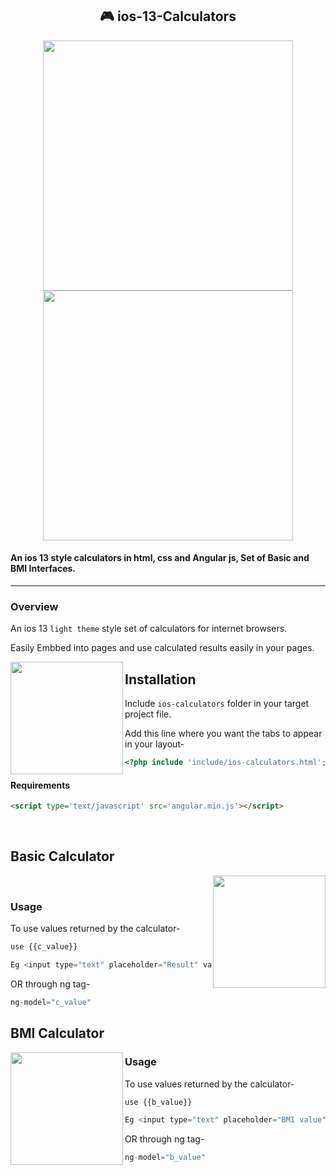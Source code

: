 <h2 align="center"> 🎮 ios-13-Calculators </h2>
<p align="center"><img src="https://github.com/vivekverma007/ios-13-Calculator/blob/master/preview/preview1.png" width="400" /> 
<img src="https://github.com/vivekverma007/ios-13-Calculator/blob/master/preview/preview2.png" width="400" /></p> 




<h4>An ios 13 style calculators in html, css and Angular js, Set of Basic and BMI Interfaces. </h4>

___
### Overview
 An ios 13 `light theme` style set of calculators for internet browsers. 
 
 Easily Embbed into pages and use calculated results easily in your pages.
 
 

<img align="left" src="https://github.com/vivekverma007/ios-13-Calculator/blob/master/preview/anim_tabs.gif" width="180" /> 

 <p>
 
 ## Installation
 
 Include `ios-calculators` folder in your target project file.
 
 Add this line where you want the tabs to appear in your layout-

```php
<?php include 'include/ios-calculators.html';?>
```

#### Requirements

```html
<script type='text/javascript' src='angular.min.js'></script>

```
​
​
​
​
</p>  

## Basic Calculator
​
<img align="right" src="https://github.com/vivekverma007/ios-13-Calculator/blob/master/preview/anim_basic.gif" width="180" />


### Usage
To use values returned by the calculator-
```js
use {{c_value}}

Eg <input type="text" placeholder="Result" value="{{c_value}}"/>
```
OR through ng tag-
```js
ng-model="c_value"
```


## BMI Calculator

<img align="left" src="https://github.com/vivekverma007/ios-13-Calculator/blob/master/preview/anim_bmi.gif" width="180" />

### Usage
To use values returned by the calculator-
```js
use {{b_value}}

Eg <input type="text" placeholder="BMI value" value="{{b_value}}"/>
```
OR through ng tag-
```js
ng-model="b_value"
```
